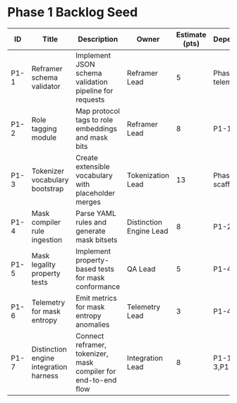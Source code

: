 # Phase 1 Backlog Seed

| ID | Title | Description | Owner | Estimate (pts) | Dependencies |
| -- | ----- | ----------- | ----- | -------------- | ------------ |
| P1-1 | Reframer schema validator | Implement JSON schema validation pipeline for requests | Reframer Lead | 5 | Phase 0 telemetry | 
| P1-2 | Role tagging module | Map protocol tags to role embeddings and mask bits | Reframer Lead | 8 | P1-1 |
| P1-3 | Tokenizer vocabulary bootstrap | Create extensible vocabulary with placeholder merges | Tokenization Lead | 13 | Phase 0 repo scaffolding |
| P1-4 | Mask compiler rule ingestion | Parse YAML rules and generate mask bitsets | Distinction Engine Lead | 8 | P1-2 |
| P1-5 | Mask legality property tests | Implement property-based tests for mask conformance | QA Lead | 5 | P1-4 |
| P1-6 | Telemetry for mask entropy | Emit metrics for mask entropy anomalies | Telemetry Lead | 3 | P1-4 |
| P1-7 | Distinction engine integration harness | Connect reframer, tokenizer, mask compiler for end-to-end flow | Integration Lead | 8 | P1-1,P1-3,P1-4 |
